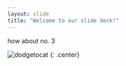 ```yaml
---
layout: slide
title: "Welcome to our slide deck!"
---
```


how about no. 3 

![dodgetocat](https://octodex.github.com/images/dodgetocat_v2.png)
{: .center}
